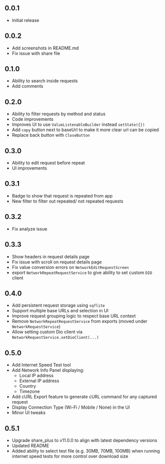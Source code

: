 ## 0.0.1

* Initial release

## 0.0.2

* Add screenshots in README.md
* Fix issue with share file

## 0.1.0

* Ability to search inside requests
* Add comments

## 0.2.0

* Ability to filter requests by method and status
* Code improvements
* Improves UI to use `ValueListenableBuilder` instead `setState({})`
* Add `copy` button next to baseUrl to make it more clear url can be copied
* Replace back button with `CloseButton`

## 0.3.0

* Ability to edit request before repeat
* UI improvements

## 0.3.1

* Badge to show that request is repeated from app
* New filter to filter out repeated/ not repeated requests

## 0.3.2

* Fix analyze issue

## 0.3.3

* Show headers in request details page
* Fix issue with scroll on request details page
* Fix value conversion errors on `NetworkEditRequestScreen`
* export `NetworkRepeatRequestService` to give ability to set custom `DIO` client

## 0.4.0

* Add persistent request storage using `sqflite`
* Support multiple base URLs and selection in UI
* Improve request grouping logic to respect base URL context
* Remove `NetworkRepeatRequestService` from exports (moved under `NetworkRequestService`)
* Allow setting custom Dio client via `NetworkRequestService.setDioClient(...)`

## 0.5.0

* Add Internet Speed Test tool
* Add Network Info Panel displaying:
  * Local IP address
  * External IP address
  * Country
  * Timezone
* Add cURL Export feature to generate cURL command for any captured request
* Display Connection Type (Wi-Fi / Mobile / None) in the UI
* Minor UI tweaks

## 0.5.1

* Upgrade share_plus to v11.0.0 to align with latest dependency versions
* Updated README
* Added ability to select test file (e.g. 30MB, 70MB, 100MB) when running internet speed tests for more control over download size